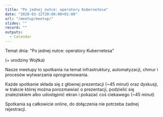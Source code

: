 ```yaml
---
title: "Po jednej nutce: operatory Kubernetesa"
date: "2020-03-12T20:00:00+01:00"
url: "/meetup/meetup/"
slides: ""
record: ""
outputs:
  - Calendar
---
```

Temat dnia: "Po jednej nutce: operatory Kubernetesa"

(+ urodziny Wojtka)

Nasze meetupy to spotkania na temat infrastruktury, automatyzacji, chmur i procesów wytwarzania oprogramowania.

Każde spotkanie składa się z głównej prezentacji (~45 minut) oraz dyskusji, w trakcie której można porozmawiać o prezentacji, podzielić się znaleziskiem albo udostępnić ekran i pokazać coś ciekawego (~45 minut)

Spotkania są całkowicie online, do dołączenia nie potrzeba żadnej rejestracji.
